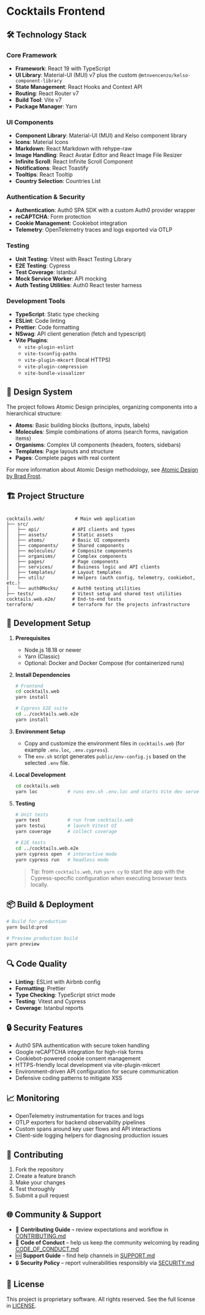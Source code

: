 # Cocktails Frontend

## 🛠️ Technology Stack

### Core Framework
- **Framework**: React 19 with TypeScript
- **UI Library**: Material-UI (MUI) v7 plus the custom `@mtnvencenzo/kelso-component-library`
- **State Management**: React Hooks and Context API
- **Routing**: React Router v7
- **Build Tool**: Vite v7
- **Package Manager**: Yarn

### UI Components
- **Component Library**: Material-UI (MUI) and Kelso component library
- **Icons**: Material Icons
- **Markdown**: React Markdown with rehype-raw
- **Image Handling**: React Avatar Editor and React Image File Resizer
- **Infinite Scroll**: React Infinite Scroll Component
- **Notifications**: React Toastify
- **Tooltips**: React Tooltip
- **Country Selection**: Countries List

### Authentication & Security
- **Authentication**: Auth0 SPA SDK with a custom Auth0 provider wrapper
- **reCAPTCHA**: Form protection
- **Cookie Management**: Cookiebot integration
- **Telemetry**: OpenTelemetry traces and logs exported via OTLP

### Testing
- **Unit Testing**: Vitest with React Testing Library
- **E2E Testing**: Cypress
- **Test Coverage**: Istanbul
- **Mock Service Worker**: API mocking
- **Auth Testing Utilities**: Auth0 React tester harness

### Development Tools
- **TypeScript**: Static type checking
- **ESLint**: Code linting
- **Prettier**: Code formatting
- **NSwag**: API client generation (fetch and typescript)
- **Vite Plugins**:
   - `vite-plugin-eslint`
   - `vite-tsconfig-paths`
   - `vite-plugin-mkcert` (local HTTPS)
   - `vite-plugin-compression`
   - `vite-bundle-visualizer`

## 🎨 Design System

The project follows Atomic Design principles, organizing components into a hierarchical structure:

- **Atoms**: Basic building blocks (buttons, inputs, labels)
- **Molecules**: Simple combinations of atoms (search forms, navigation items)
- **Organisms**: Complex UI components (headers, footers, sidebars)
- **Templates**: Page layouts and structure
- **Pages**: Complete pages with real content

For more information about Atomic Design methodology, see [Atomic Design by Brad Frost](https://atomicdesign.bradfrost.com/chapter-2/).


## 🏗️ Project Structure

```

cocktails.web/           # Main web application
├── src/
│   ├── api/            # API clients and types
│   ├── assets/         # Static assets
│   ├── atoms/          # Basic UI components
│   ├── components/     # Shared components
│   ├── molecules/      # Composite components
│   ├── organisms/      # Complex components
│   ├── pages/          # Page components
│   ├── services/       # Business logic and API clients
│   ├── templates/      # Layout templates
│   ├── utils/          # Helpers (auth config, telemetry, cookiebot, etc.)
│   └── auth0Mocks/     # Auth0 testing utilities
├── tests/              # Vitest setup and shared test utilities
cocktails.web.e2e/      # End-to-end tests
terraform/              # terraform for the projects infrastructure
```

## 🚀 Development Setup

1. **Prerequisites**
   - Node.js 18.18 or newer
   - Yarn (Classic)
   - Optional: Docker and Docker Compose (for containerized runs)

2. **Install Dependencies**
   ```bash
   # Frontend
   cd cocktails.web
   yarn install
   
   # Cypress E2E suite
   cd ../cocktails.web.e2e
   yarn install
   ```

3. **Environment Setup**
   - Copy and customize the environment files in `cocktails.web` (for example `.env.loc`, `.env.cypress`).
   - The `env.sh` script generates `public/env-config.js` based on the selected `.env` file.

4. **Local Development**
   ```bash
   cd cocktails.web
   yarn loc           # runs env.sh .env.loc and starts Vite dev server
   ```

5. **Testing**
   ```bash
   # Unit tests
   yarn test          # run from cocktails.web
   yarn testui        # launch Vitest UI
   yarn coverage      # collect coverage

   # E2E tests
   cd ../cocktails.web.e2e
   yarn cypress open  # interactive mode
   yarn cypress run   # headless mode
   ```

   > Tip: from `cocktails.web`, run `yarn cy` to start the app with the Cypress-specific configuration when executing browser tests locally.

## 📦 Build & Deployment

```bash
# Build for production
yarn build:prod

# Preview production build
yarn preview
```

## 🔍 Code Quality

- **Linting**: ESLint with Airbnb config
- **Formatting**: Prettier
- **Type Checking**: TypeScript strict mode
- **Testing**: Vitest and Cypress
- **Coverage**: Istanbul reports

## 🔒 Security Features

- Auth0 SPA authentication with secure token handling
- Google reCAPTCHA integration for high-risk forms
- Cookiebot-powered cookie consent management
- HTTPS-friendly local development via vite-plugin-mkcert
- Environment-driven API configuration for secure communication
- Defensive coding patterns to mitigate XSS

## 📈 Monitoring

- OpenTelemetry instrumentation for traces and logs
- OTLP exporters for backend observability pipelines
- Custom spans around key user flows and API interactions
- Client-side logging helpers for diagnosing production issues

## 🤝 Contributing

1. Fork the repository
2. Create a feature branch
3. Make your changes
4. Test thoroughly
5. Submit a pull request

## 🌐 Community & Support

- 🤝 **Contributing Guide** – review expectations and workflow in [CONTRIBUTING.md](./.github/CONTRIBUTING.md)  
- 🤗 **Code of Conduct** – help us keep the community welcoming by reading [CODE_OF_CONDUCT.md](./.github/CODE_OF_CONDUCT.md)  
- 🆘 **Support Guide** – find help channels in [SUPPORT.md](./.github/SUPPORT.md)  
- 🔒 **Security Policy** – report vulnerabilities responsibly via [SECURITY.md](./.github/SECURITY.md) 

## 📄 License

This project is proprietary software. All rights reserved. See the full license in [LICENSE](./LICENSE).